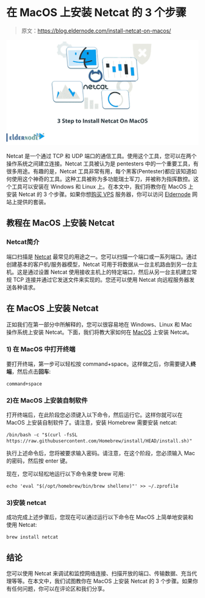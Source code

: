 # 在 MacOS 上安装 Netcat 的 3 个步骤

> 原文：<https://blog.eldernode.com/install-netcat-on-macos/>

![3 Step to Install Netcat On MacOS](img/2c36d4fcb8888ceea99e74ca903892d9.png)

Netcat 是一个通过 TCP 和 UDP 端口的通信工具。使用这个工具，您可以在两个操作系统之间建立连接。Netcat 工具被认为是 pentesters 中的一个重要工具，有很多用途。有趣的是，Netcat 工具非常有用，每个黑客(Pentester)都应该知道如何使用这个神奇的工具。这种工具被称为多功能瑞士军刀，并被称为指挥数控。这个工具可以安装在 Windows 和 Linux 上。在本文中，我们将教你在 MacOS 上安装 Netcat 的 3 个步骤。如果你想[购买 VPS](https://eldernode.com/vps/) 服务器，你可以访问 [Eldernode](https://eldernode.com/) 网站上提供的套装。

## **教程在 MacOS 上安装 Netcat**

### **Netcat**简介

端口扫描是 [Netcat](https://blog.eldernode.com/install-and-use-netcat-on-kali-linux/) 最常见的用途之一。您可以扫描一个端口或一系列端口。通过创建基本的客户机/服务器模型，Netcat 可用于将数据从一台主机路由到另一台主机。这是通过设置 Netcat 使用接收主机上的特定端口，然后从另一台主机建立常规 TCP 连接并通过它发送文件来实现的。您还可以使用 Netcat 向远程服务器发送各种请求。

## **在 MacOS 上安装 Netcat**

正如我们在第一部分中所解释的，您可以很容易地在 Windows、Linux 和 Mac 操作系统上安装 Netcat。下面，我们将教大家如何在 [MacOS](https://blog.eldernode.com/tag/mac/) 上安装 Netcat。

### **1)** 在 MacOS 中打开终端

要打开终端，第一步可以轻松按 command+space。这样做之后，你需要键入**终端**，然后点击**回车**:

```
command+space
```

### **2)在 MacOS 上安装自制软件**

打开终端后，在此阶段您必须键入以下命令，然后运行它。这样你就可以在 MacOS 上安装自制软件了。请注意，安装 Homebrew 需要安装 netcat:

```
/bin/bash -c "$(curl -fsSL https://raw.githubusercontent.com/Homebrew/install/HEAD/install.sh)"
```

执行上述命令后，您将被要求输入密码。请注意，在这个阶段，您必须输入 Mac 的密码，然后按 enter 键。

现在，您可以轻松地运行以下命令来使 brew 可用:

```
echo 'eval "$(/opt/homebrew/bin/brew shellenv)"' >> ~/.zprofile
```

### **3)安装 netcat**

成功完成上述步骤后，您现在可以通过运行以下命令在 MacOS 上简单地安装和使用 Netcat:

```
brew install netcat
```

## 结论

您可以使用 Netcat 来调试和监控网络连接、扫描开放的端口、传输数据、充当代理等等。在本文中，我们试图教你在 MacOS 上安装 Netcat 的 3 个步骤。如果你有任何问题，你可以在评论区和我们分享。